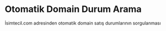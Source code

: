 # Otomatik Domain Durum Arama
İsimtecil.com adresinden otomatik domain satış durumlarının sorgulanması
